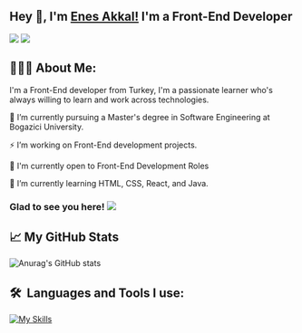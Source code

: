 ## Hey 👋, I'm [Enes Akkal!](https://github.com/EnesAkkal/) I'm a Front-End Developer

<a target="_blank" href="https://www.linkedin.com/in/enes-akkal-01334a131/"><img src="https://img.shields.io/badge/-LinkedIn-0077B5?style=for-the-badge&logo=Linkedin&logoColor=white"></img></a>
<a target="_blank" href="mailto:enesakkal48@gmail.com"><img src="https://img.shields.io/badge/-Gmail-D14836?style=for-the-badge&logo=Gmail&logoColor=white"></img></a>

## 👨🏻‍💻 About Me:

I'm a Front-End developer from Turkey, I'm a passionate learner who's always willing to learn and work across technologies.

🔭 I’m currently pursuing a Master's degree in Software Engineering at Bogazici University.

⚡ I’m working on Front-End development projects.

🙌 I'm currently open to Front-End Development Roles

🌱 I’m currently learning HTML, CSS, React, and Java.


### Glad to see you here!  ![](https://komarev.com/ghpvc/?username=EnesAkkal&color=blue)

## 📈 My GitHub Stats

![Anurag's GitHub stats](https://github-readme-stats.vercel.app/api?username=EnesAkkal&show_icons=true&theme=radical)

## 🛠  Languages and Tools I use:
[![My Skills](https://skillicons.dev/icons?i=java,kotlin,bootstrap,css,firebase,react,visualstudio,figma&theme=light)](https://skillicons.dev)





<!--
**EnesAkkal/EnesAkkal** is a ✨ _special_ ✨ repository because its `README.md` (this file) appears on your GitHub profile.

Here are some ideas to get you started:

- 🔭 I’m currently working on ...
- 🌱 I’m currently learning ...
- 👯 I’m looking to collaborate on ...
- 🤔 I’m looking for help with ...
- 💬 Ask me about ...
- 📫 How to reach me: ...
- 😄 Pronouns: ...
- ⚡ Fun fact: ...
-->
